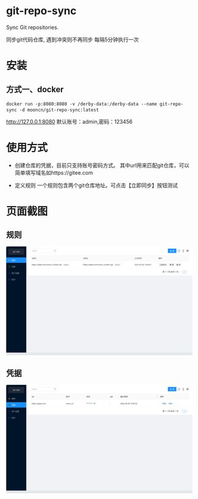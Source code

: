# git-repo-sync

Sync Git repositories.

同步git代码仓库, 
遇到冲突则不再同步
每隔5分钟执行一次

# 安装
## 方式一、docker
```
docker run -p:8080:8080 -v /derby-data:/derby-data --name git-repo-sync -d mooncn/git-repo-sync:latest  
```
http://127.0.0.1:8080
默认账号：admin,密码：123456

# 使用方式
- 创建仓库的凭据，目前只支持账号密码方式。
其中url用来匹配git仓库，可以简单填写域名如https://gitee.com

- 定义规则
一个规则包含两个git仓库地址。可点击【立即同步】按钮测试


# 页面截图
## 规则
![img.png](doc/gz.png)

## 凭据
![img.png](doc/pj.png)